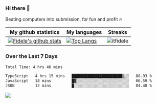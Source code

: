 ### Hi there 👋
<p>Beating computers into submission, for fun and profit 🔥</p>

|My github statistics|My languages|Streaks|
|-|-|-|
|[![Fidele's github stats](https://github-readme-stats.vercel.app/api?username=itfidele&count_private=true&show_icons=true&theme=dark&hide_title=true)](https://github.com/itfidele)|[![Top Langs](https://github-readme-stats.vercel.app/api/top-langs/?username=itfidele&show_icons=true&langs_count=8&theme=dark&layout=compact&hide_title=true)](https://github.com/itfidele)|![itfidele](https://github-readme-streak-stats.herokuapp.com/?user=itfidele&theme=dark)

### Over the Last 7 Days
<!--START_SECTION:waka-->

```txt
Total Time: 4 hrs 46 mins

TypeScript   4 hrs 15 mins   ██████████████████████▒░░   88.93 %
JavaScript   18 mins         █▓░░░░░░░░░░░░░░░░░░░░░░░   06.59 %
JSON         12 mins         █░░░░░░░░░░░░░░░░░░░░░░░░   04.48 %
```

<!--END_SECTION:waka-->



![](https://komarev.com/ghpvc/?username=itfidele)
